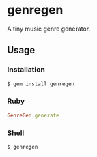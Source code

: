 genregen
========

A tiny music genre generator.

## Usage

### Installation

``` bash
$ gem install genregen
```

### Ruby

```ruby
GenreGen.generate
```

### Shell

```bash
$ genregen
```
